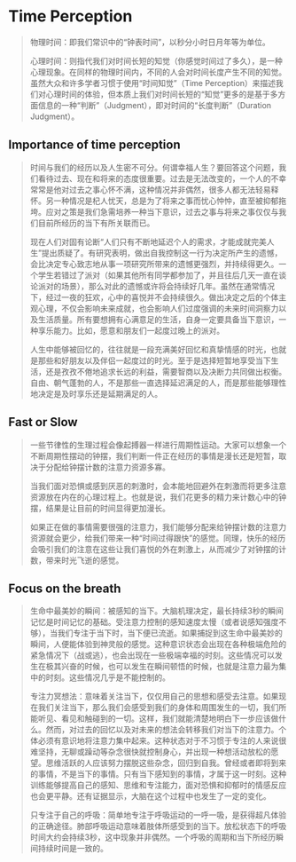 # Time Perception

>物理时间：即我们常识中的“钟表时间”，以秒分小时日月年等为单位。
>
>心理时间：则指代我们对时间长短的知觉（你感觉时间过了多久），是一种心理现象。在同样的物理时间内，不同的人会对时间长度产生不同的知觉。虽然大众和许多学者习惯于使用“时间知觉”（Time Perception）来描述我们对心理时间的体验，但本质上我们对时间长短的“知觉”更多的是基于多方面信息的一种“判断”（Judgment），即对时间的“长度判断”（Duration Judgment）。

## Importance of time perception

>时间与我们的经历以及人生密不可分。何谓幸福人生？要回答这个问题，我们看待过去、现在和将来的态度很重要。过去是无法改变的，一个人的不幸常常是他对过去之事心怀不满，这种情况并非偶然，很多人都无法轻易释怀。另一种情况是杞人忧天，总是为了将来之事而忧心忡忡，直至被抑郁拖垮。应对之策是我们急需培养一种当下意识，过去之事与将来之事仅仅与我们目前所经历的当下有所关联而已。
>
>现在人们对固有论断“人们只有不断地延迟个人的需求，才能成就完美人生”提出质疑了。有研究表明，做出自我控制这一行为决定所产生的遗憾，会比决定专心致志地从事一项研究所带来的遗憾更强烈，并持续得更久。一个学生若错过了派对（如果其他所有同学都参加了，并且往后几天一直在谈论派对的场景），那么对此的遗憾或许将会持续好几年。虽然在通常情况下，经过一夜的狂欢，心中的喜悦并不会持续很久。做出决定之后的个体主观心理，不仅会影响未来成就，也会影响人们过度强调的未来时间洞察力以及生活质量。所有要想拥有心满意足的生活，自身一定要具备当下意识，一种享乐能力。比如，愿意和朋友们一起度过晚上的派对。
>
>人生中能够被回忆的，往往就是一段充满美好回忆和真挚情感的时光，也就是那些和好朋友以及伴侣一起度过的时光。至于是选择短暂地享受当下生活，还是孜孜不倦地追求长远的利益，需要智商以及决断力共同做出权衡。自由、朝气蓬勃的人，不是那些一直选择延迟满足的人，而是那些能够理性地决定是及时享乐还是延期满足的人。

## Fast or Slow

>一些节律性的生理过程会像起搏器一样进行周期性运动。大家可以想象一个不断周期性摆动的钟摆，我们判断一件正在经历的事情是漫长还是短暂，取决于分配给钟摆计数的注意力资源多寡。
>
>当我们面对恐惧或感到厌恶的刺激时，会本能地回避外在刺激而将更多注意资源放在内在的心理过程上。也就是说，我们花更多的精力来计数心中的钟摆，结果是让目前的时间显得更加漫长。
>
>如果正在做的事情需要很强的注意力，我们能够分配来给钟摆计数的注意力资源就会更少，给我们带来一种“时间过得跟快”的感觉。同理，快乐的经历会吸引我们的注意在这些让我们喜悦的外在刺激上，从而减少了对钟摆的计数，带来时光飞逝的感觉。

## Focus on the breath

>生命中最美妙的瞬间：被感知的当下。大脑机理决定，最长持续3秒的瞬间记忆是时间记忆的基础。受注意力控制的感知速度太慢（或者说感知强度不够），当我们专注于当下时，当下便已流逝。如果捕捉到这生命中最美妙的瞬间，人便能体验到神灵般的感觉。这种意识状态会出现在各种极端危险的紧急情况下（战或逃），也会出现在一些极端幸福的时刻。这些情况可以发生在极其兴奋的时候，也可以发生在瞬间顿悟的时候，也就是注意力最为集中的时刻。这些情况几乎是不能控制的。
>
>专注力冥想法：意味着关注当下，仅仅用自己的思想和感受去注意。如果现在我们关注当下，那么我们会感受到我们的身体和周围发生的一切，我们所能听见、看见和触碰到的一切。这样，我们就能清楚地明白下一步应该做什么。然而，对过去的回忆以及对未来的想法会转移我们对当下的注意力。个体必须有意识地将注意力集中起来。这种状态对于不习惯于专注的人来说很难坚持，无聊或躁动等杂念很快就控制身心，并出现一种想活动放松的愿望。思维活跃的人应该努力摆脱这些杂念，回归到自我。曾经或者即将到来的事情，不是当下的事情。只有当下感知到的事情，才属于这一时刻。这种训练能够提高自己的感知、思维和专注能力，面对恐惧和抑郁时的情感反应也会更平静。还有证据显示，大脑在这个过程中也发生了一定的变化。
>
>只专注于自己的呼吸：简单地专注于呼吸运动的一呼一吸，是获得超凡体验的正确途径。肺部呼吸运动意味着肢体所感受到的当下。放松状态下的呼吸时间大约会持续3秒，这中现象并非偶然。一个呼吸的周期和当下所经历瞬间持续时间是一致的。
